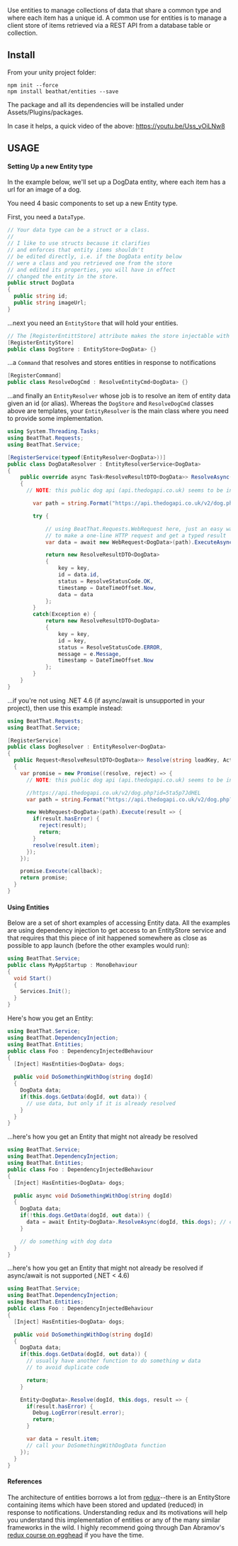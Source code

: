 Use entities to manage collections of data that share a common type and where each item has a unique id. A common use for entities is to manage a client store of items retrieved via a REST API from a database table or collection.

## Install

From your unity project folder:

    npm init --force
    npm install beathat/entities --save

The package and all its dependencies will be installed under Assets/Plugins/packages.

In case it helps, a quick video of the above: https://youtu.be/Uss_yOiLNw8

## USAGE

#### Setting Up a new Entity type

In the example below, we'll set up a DogData entity, where each item has a url for an image of a dog.

You need 4 basic components to set up a new Entity type.

First, you need a ```DataType```.

```csharp
// Your data type can be a struct or a class.
//
// I like to use structs because it clarifies
// and enforces that entity items shouldn't
// be edited directly, i.e. if the DogData entity below
// were a class and you retrieved one from the store
// and edited its properties, you will have in effect
// changed the entity in the store.
public struct DogData
{
  public string id;
  public string imageUrl;
}
```

...next you need an ```EntityStore``` that will hold your entities.
```csharp
// The [RegisterEntittStore] attribute makes the store injectable with dependency injection.
[RegisterEntityStore]
public class DogStore : EntityStore<DogData> {}
```

...a ```Command``` that resolves and stores entities in response to notifications

```csharp
[RegisterCommand]
public class ResolveDogCmd : ResolveEntityCmd<DogData> {}
```

...and finally an ```EntityResolver``` whose job is to resolve an item of entity data given an id (or alias). Whereas the ```DogStore``` and ```ResolveDogCmd``` classes above are templates, your ```EntityResolver``` is the main class where you need to provide some implementation.

```csharp
using System.Threading.Tasks;
using BeatThat.Requests;
using BeatThat.Service;

[RegisterService(typeof(EntityResolver<DogData>))]
public class DogDataResolver : EntityResolverService<DogData>
{
    public override async Task<ResolveResultDTO<DogData>> ResolveAsync(string key)
    {
      // NOTE: this public dog api (api.thedogapi.co.uk) seems to be intermittently unavailable

        var path = string.Format("https://api.thedogapi.co.uk/v2/dog.php?id={0}", loadKey);

        try {

            // using BeatThat.Requests.WebRequest here, just an easy way
            // to make a one-line HTTP request and get a typed result
            var data = await new WebRequest<DogData>(path).ExecuteAsync();

            return new ResolveResultDTO<DogData>
            {
                key = key,
                id = data.id,
                status = ResolveStatusCode.OK,
                timestamp = DateTimeOffset.Now,
                data = data
            };
        }
        catch(Exception e) {
            return new ResolveResultDTO<DogData>
            {
                key = key,
                id = key,
                status = ResolveStatusCode.ERROR,
                message = e.Message,
                timestamp = DateTimeOffset.Now
            };
        }
    }
}
```

...if you're not using .NET 4.6 (if async/await is unsupported in your project), then use this example instead:

```csharp
using BeatThat.Requests;
using BeatThat.Service;

[RegisterService]
public class DogResolver : EntityResolver<DogData>
{
  public Request<ResolveResultDTO<DogData>> Resolve(string loadKey, Action<Request<ResolveResultDTO<GoalData>>> callback)
  {
    var promise = new Promise((resolve, reject) => {
      // NOTE: this public dog api (api.thedogapi.co.uk) seems to be intermittently unavailable

      //https://api.thedogapi.co.uk/v2/dog.php?id=5ta5p7JdHEL
      var path = string.Format("https://api.thedogapi.co.uk/v2/dog.php?id={0}", loadKey);

      new WebRequest<DogData>(path).Execute(result => {
        if(result.hasError) {
          reject(result);
          return;
        }
        resolve(result.item);
      });
    });

    promise.Execute(callback);
    return promise;
  }
}
```


#### Using Entities

Below are a set of short examples of accessing Entity data. All the examples are using dependency injection to get access to an EntityStore service and that requires that this piece of init happened somewhere as close as possible to app launch (before the other examples would run):

```csharp
using BeatThat.Service;
public class MyAppStartup : MonoBehaviour
{
  void Start()
  {
    Services.Init();
  }
}
```

Here's how you get an Entity:

```csharp
using BeatThat.Service;
using BeatThat.DependencyInjection;
using BeatThat.Entities;
public class Foo : DependencyInjectedBehaviour
{
  [Inject] HasEntities<DogData> dogs;

  public void DoSomethingWithDog(string dogId)
  {
    DogData data;
    if(this.dogs.GetData(dogId, out data)) {
      // use data, but only if it is already resolved
    }
  }
}
```

...here's how you get an Entity that might not already be resolved

```csharp
using BeatThat.Service;
using BeatThat.DependencyInjection;
using BeatThat.Entities;
public class Foo : DependencyInjectedBehaviour
{
  [Inject] HasEntities<DogData> dogs;

  public async void DoSomethingWithDog(string dogId)
  {
    DogData data;
    if(!this.dogs.GetData(dogId, out data)) {
      data = await Entity<DogData>.ResolveAsync(dogId, this.dogs); // could wrap in try/catch to handle web errors etc.
    }

    // do something with dog data
  }
}
```

...here's how you get an Entity that might not already be resolved if async/await is not supported (.NET < 4.6)

```csharp
using BeatThat.Service;
using BeatThat.DependencyInjection;
using BeatThat.Entities;
public class Foo : DependencyInjectedBehaviour
{
  [Inject] HasEntities<DogData> dogs;

  public void DoSomethingWithDog(string dogId)
  {
    DogData data;
    if(this.dogs.GetData(dogId, out data)) {
      // usually have another function to do something w data
      // to avoid duplicate code

      return;
    }

    Entity<DogData>.Resolve(dogId, this.dogs, result => {
      if(result.hasError) {
        Debug.LogError(result.error);
        return;
      }

      var data = result.item;
      // call your DoSomethingWithDogData function
    });
  }
}
```

#### References

The architecture of entities borrows a lot from [redux](https://redux.js.org/)--there is an EntityStore containing items which have been stored and updated (reduced) in response to notifications. Understanding redux and its motivations will help you understand this implementation of entities or any of the many similar frameworks in the wild. I highly recommend going through Dan Abramov's [redux course on egghead](https://egghead.io/courses/getting-started-with-redux) if you have the time.
